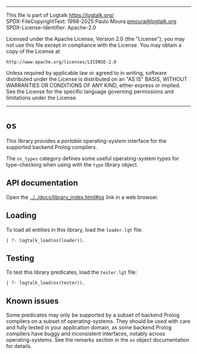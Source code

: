 ________________________________________________________________________

This file is part of Logtalk <https://logtalk.org/>  
SPDX-FileCopyrightText: 1998-2025 Paulo Moura <pmoura@logtalk.org>  
SPDX-License-Identifier: Apache-2.0

Licensed under the Apache License, Version 2.0 (the "License");
you may not use this file except in compliance with the License.
You may obtain a copy of the License at

    http://www.apache.org/licenses/LICENSE-2.0

Unless required by applicable law or agreed to in writing, software
distributed under the License is distributed on an "AS IS" BASIS,
WITHOUT WARRANTIES OR CONDITIONS OF ANY KIND, either express or implied.
See the License for the specific language governing permissions and
limitations under the License.
________________________________________________________________________


`os`
====

This library provides a *portable* operating-system interface for the
supported backend Prolog compilers.

The `os_types` category defines some useful operating-system types for
type-checking when using with the `type` library object.


API documentation
-----------------

Open the [../../docs/library_index.html#os](../../docs/library_index.html#os)
link in a web browser.


Loading
-------

To load all entities in this library, load the `loader.lgt` file:

	| ?- logtalk_load(os(loader)).


Testing
-------

To test this library predicates, load the `tester.lgt` file:

	| ?- logtalk_load(os(tester)).


Known issues
------------

Some predicates may only be supported by a subset of backend Prolog compilers
on a subset of operating-systems. They should be used with care and fully
tested in your application domain, as some backend Prolog compilers have buggy
and inconsistent interfaces, notably across operating-systems. See the
remarks section in the `os` object documentation for details.
